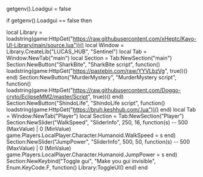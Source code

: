 getgenv().Loadgui = false

if getgenv().Loadgui == false then


local Library = loadstring(game:HttpGet("https://raw.githubusercontent.com/xHeptc/Kavo-UI-Library/main/source.lua"))()
local Window = Library.CreateLib("LUCAS_HUB", "Sentinel")
local Tab = Window:NewTab("main")
local Section = Tab:NewSection("main")
Section:NewButton("SharkBite", "SharkBite script", function()
loadstring(game:HttpGet("https://pastebin.com/raw/YYVLbzVg", true))()
end)
Section:NewButton("MurderMystery", "MurderMystery script", function()
loadstring(game:HttpGet("https://raw.githubusercontent.com/Doggo-cryto/EclipseMM2/master/Script", true))()
end)
Section:NewButton("ShindoLife", "ShindoLife script", function()
loadstring(game:HttpGet("https://bruh.keshhub.com/.lua"))()
end)
local Tab = Window:NewTab("Player")
local Section = Tab:NewSection("Player")
Section:NewSlider("WalkSpeed", "SliderInfo", 250, 16, function(s) -- 500 (MaxValue) | 0 (MinValue)
    game.Players.LocalPlayer.Character.Humanoid.WalkSpeed = s
end)
Section:NewSlider("JumpPower", "SliderInfo", 500, 50, function(s) -- 500 (MaxValue) | 0 (MinValue)
    game.Players.LocalPlayer.Character.Humanoid.JumpPower = s
end)
Section:NewKeybind("Toggle gui", "Make you gui invisible", Enum.KeyCode.F, function()
	Library:ToggleUI()
end)
end
